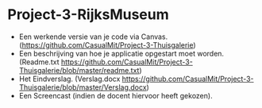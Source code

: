 # Project-3-RijksMuseum
- Een werkende versie van je code via Canvas. (https://github.com/CasualMit/Project-3-Thuisgalerie)
- Een beschrijving van hoe je applicatie opgestart moet worden. (Readme.txt https://github.com/CasualMit/Project-3-Thuisgalerie/blob/master/readme.txt)
- Het Eindverslag.  (Verslag.docx https://github.com/CasualMit/Project-3-Thuisgalerie/blob/master/Verslag.docx)
- Een Screencast (indien de docent hiervoor heeft gekozen).
